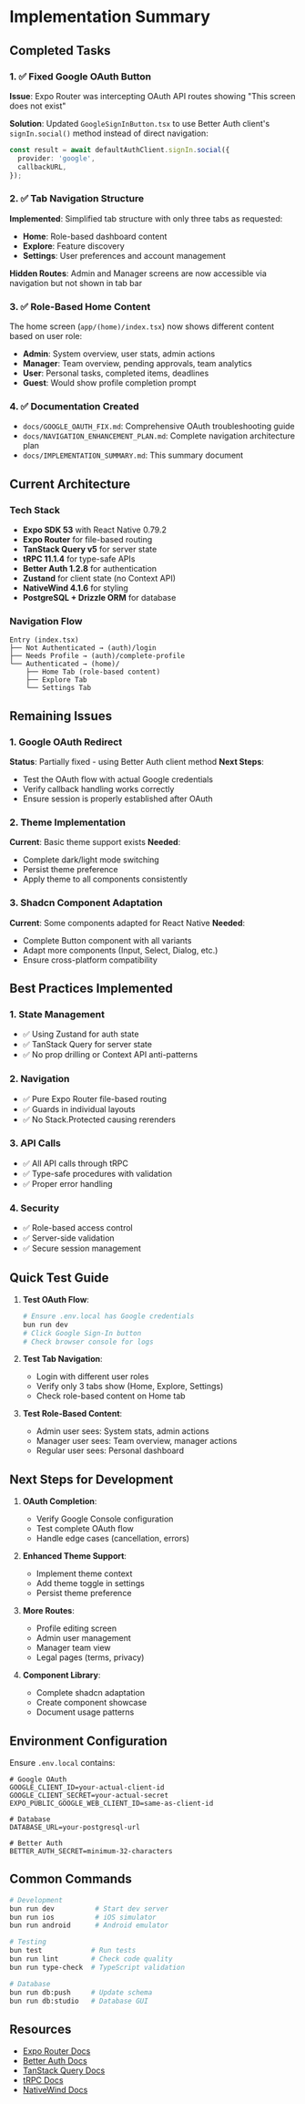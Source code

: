 # Implementation Summary

## Completed Tasks

### 1. ✅ Fixed Google OAuth Button
**Issue**: Expo Router was intercepting OAuth API routes showing "This screen does not exist"

**Solution**: Updated `GoogleSignInButton.tsx` to use Better Auth client's `signIn.social()` method instead of direct navigation:
```typescript
const result = await defaultAuthClient.signIn.social({
  provider: 'google',
  callbackURL,
});
```

### 2. ✅ Tab Navigation Structure
**Implemented**: Simplified tab structure with only three tabs as requested:
- **Home**: Role-based dashboard content
- **Explore**: Feature discovery
- **Settings**: User preferences and account management

**Hidden Routes**: Admin and Manager screens are now accessible via navigation but not shown in tab bar

### 3. ✅ Role-Based Home Content
The home screen (`app/(home)/index.tsx`) now shows different content based on user role:
- **Admin**: System overview, user stats, admin actions
- **Manager**: Team overview, pending approvals, team analytics
- **User**: Personal tasks, completed items, deadlines
- **Guest**: Would show profile completion prompt

### 4. ✅ Documentation Created
- `docs/GOOGLE_OAUTH_FIX.md`: Comprehensive OAuth troubleshooting guide
- `docs/NAVIGATION_ENHANCEMENT_PLAN.md`: Complete navigation architecture plan
- `docs/IMPLEMENTATION_SUMMARY.md`: This summary document

## Current Architecture

### Tech Stack
- **Expo SDK 53** with React Native 0.79.2
- **Expo Router** for file-based routing
- **TanStack Query v5** for server state
- **tRPC 11.1.4** for type-safe APIs
- **Better Auth 1.2.8** for authentication
- **Zustand** for client state (no Context API)
- **NativeWind 4.1.6** for styling
- **PostgreSQL + Drizzle ORM** for database

### Navigation Flow
```
Entry (index.tsx)
├── Not Authenticated → (auth)/login
├── Needs Profile → (auth)/complete-profile
└── Authenticated → (home)/
    ├── Home Tab (role-based content)
    ├── Explore Tab
    └── Settings Tab
```

## Remaining Issues

### 1. Google OAuth Redirect
**Status**: Partially fixed - using Better Auth client method
**Next Steps**: 
- Test the OAuth flow with actual Google credentials
- Verify callback handling works correctly
- Ensure session is properly established after OAuth

### 2. Theme Implementation
**Current**: Basic theme support exists
**Needed**:
- Complete dark/light mode switching
- Persist theme preference
- Apply theme to all components consistently

### 3. Shadcn Component Adaptation
**Current**: Some components adapted for React Native
**Needed**:
- Complete Button component with all variants
- Adapt more components (Input, Select, Dialog, etc.)
- Ensure cross-platform compatibility

## Best Practices Implemented

### 1. State Management
- ✅ Using Zustand for auth state
- ✅ TanStack Query for server state
- ✅ No prop drilling or Context API anti-patterns

### 2. Navigation
- ✅ Pure Expo Router file-based routing
- ✅ Guards in individual layouts
- ✅ No Stack.Protected causing rerenders

### 3. API Calls
- ✅ All API calls through tRPC
- ✅ Type-safe procedures with validation
- ✅ Proper error handling

### 4. Security
- ✅ Role-based access control
- ✅ Server-side validation
- ✅ Secure session management

## Quick Test Guide

1. **Test OAuth Flow**:
   ```bash
   # Ensure .env.local has Google credentials
   bun run dev
   # Click Google Sign-In button
   # Check browser console for logs
   ```

2. **Test Tab Navigation**:
   - Login with different user roles
   - Verify only 3 tabs show (Home, Explore, Settings)
   - Check role-based content on Home tab

3. **Test Role-Based Content**:
   - Admin user sees: System stats, admin actions
   - Manager user sees: Team overview, manager actions
   - Regular user sees: Personal dashboard

## Next Steps for Development

1. **OAuth Completion**:
   - Verify Google Console configuration
   - Test complete OAuth flow
   - Handle edge cases (cancellation, errors)

2. **Enhanced Theme Support**:
   - Implement theme context
   - Add theme toggle in settings
   - Persist theme preference

3. **More Routes**:
   - Profile editing screen
   - Admin user management
   - Manager team view
   - Legal pages (terms, privacy)

4. **Component Library**:
   - Complete shadcn adaptation
   - Create component showcase
   - Document usage patterns

## Environment Configuration

Ensure `.env.local` contains:
```env
# Google OAuth
GOOGLE_CLIENT_ID=your-actual-client-id
GOOGLE_CLIENT_SECRET=your-actual-secret
EXPO_PUBLIC_GOOGLE_WEB_CLIENT_ID=same-as-client-id

# Database
DATABASE_URL=your-postgresql-url

# Better Auth
BETTER_AUTH_SECRET=minimum-32-characters
```

## Common Commands

```bash
# Development
bun run dev          # Start dev server
bun run ios          # iOS simulator
bun run android      # Android emulator

# Testing
bun test            # Run tests
bun run lint        # Check code quality
bun run type-check  # TypeScript validation

# Database
bun run db:push     # Update schema
bun run db:studio   # Database GUI
```

## Resources

- [Expo Router Docs](https://docs.expo.dev/router/introduction/)
- [Better Auth Docs](https://www.better-auth.com/docs)
- [TanStack Query Docs](https://tanstack.com/query/latest)
- [tRPC Docs](https://trpc.io/docs)
- [NativeWind Docs](https://www.nativewind.dev/)